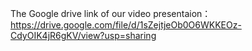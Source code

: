 The Google drive link of our video presentaion：
https://drive.google.com/file/d/1sZejtjeOb0O6WKKEOz-CdyOIK4jR6gKV/view?usp=sharing
